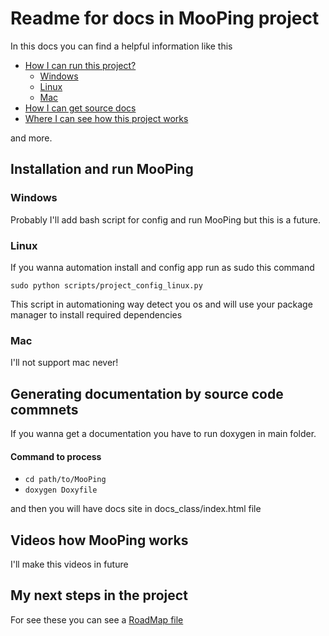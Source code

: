 # Readme for docs in MooPing project
In this docs you can find a helpful information like this

- [How I can run this project?](#installation-and-run-mooping)
    - [Windows](#windows)
    - [Linux](#linux)
    - [Mac](#mac)
- [How I can get source docs](#generating-documentation-by-source-code-commnets)
- [Where I can see how this project works](#videos-how-mooping-works)

and more.

## Installation and run MooPing

### Windows 
Probably I'll add bash script for config and run MooPing but this is a future.

### Linux
If you wanna automation install and config app run as sudo this command 

`sudo python scripts/project_config_linux.py`

This script in automationing way detect you os and will use your package manager to install required dependencies
### Mac
I'll not support mac never!

## Generating documentation by source code commnets
If you wanna get a documentation you have to run doxygen in main folder.
#### Command to process
- `cd path/to/MooPing`
- `doxygen Doxyfile`

and then you will have docs site in docs_class/index.html file

## Videos how MooPing works
I'll make this videos in future

## My next steps in the project
For see these you can see a [RoadMap file](Roadmap.md)